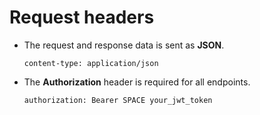 # Request headers

*   The request and response data is sent as **JSON**.

    ```
    content-type: application/json
    ```
*   The **Authorization** header is required for all endpoints.

    ```
    authorization: Bearer SPACE your_jwt_token
    ```
